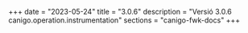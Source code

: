 +++
date        = "2023-05-24"
title       = "3.0.6"
description = "Versió 3.0.6 canigo.operation.instrumentation"
sections    = "canigo-fwk-docs"
+++